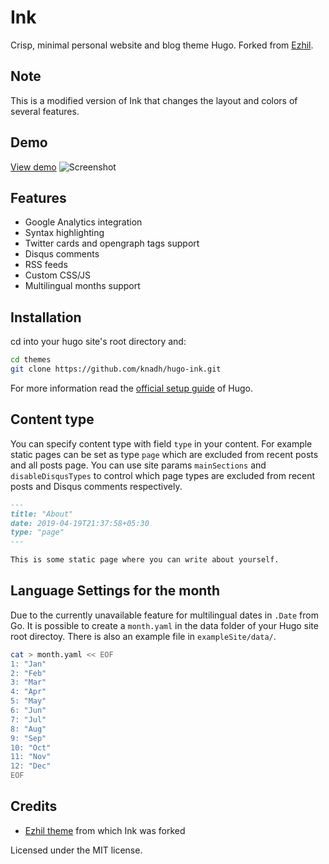 # Ink
Crisp, minimal personal website and blog theme Hugo. Forked from [Ezhil](https://github.com/vividvilla/ezhil).

## Note
This is a modified version of Ink that changes the layout and colors of several features.

## Demo
[View demo](https://hugo-ink.netlify.com)
![Screenshot](https://user-images.githubusercontent.com/547147/69119000-3ace9280-0abb-11ea-81bc-5af68433e845.png "Ink light theme")

## Features
* Google Analytics integration
* Syntax highlighting
* Twitter cards and opengraph tags support
* Disqus comments
* RSS feeds
* Custom CSS/JS
* Multilingual months support

## Installation

cd into your hugo site's root directory and:

```sh
cd themes
git clone https://github.com/knadh/hugo-ink.git
```

For more information read the [official setup guide](https://gohugo.io/overview/installing/) of Hugo.


## Content type

You can specify content type with field `type` in your content. For example static pages can be set as type `page` which are excluded from recent posts and all posts page. You can use site params `mainSections` and `disableDisqusTypes` to control which page types are excluded from recent posts and Disqus comments respectively.

```md
---
title: "About"
date: 2019-04-19T21:37:58+05:30
type: "page"
---

This is some static page where you can write about yourself.
```

## Language Settings for the month

Due to the currently unavailable feature for multilingual dates in ``.Date`` from
Go. It is possible to create a ``month.yaml`` in the data folder of your
Hugo site root directoy. There is also an example file in
``exampleSite/data/``.

```sh
cat > month.yaml << EOF
1: "Jan"
2: "Feb"
3: "Mar"
4: "Apr"
5: "May"
6: "Jun"
7: "Jul"
8: "Aug"
9: "Sep"
10: "Oct"
11: "Nov"
12: "Dec"
EOF
```

## Credits

* [Ezhil theme](https://github.com/vividvilla/ezhil) from which Ink was forked

Licensed under the MIT license.
